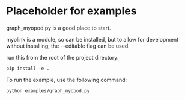 # Placeholder for examples 

graph_myopod.py is a good place to start.

myolink is a module, so can be installed, but to allow for development without installing, the --editable flag can be used.

run this from the root of the project directory:
```
pip install -e .
```

To run the example, use the following command:

```
python examples/graph_myopod.py
```

